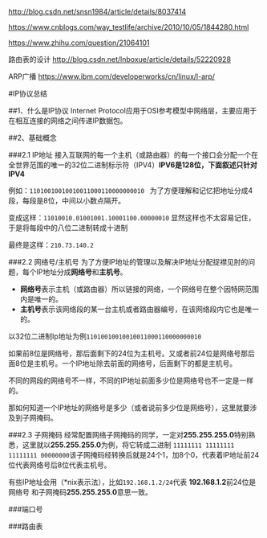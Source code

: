 http://blog.csdn.net/snsn1984/article/details/8037414

https://www.cnblogs.com/way_testlife/archive/2010/10/05/1844280.html

https://www.zhihu.com/question/21064101

路由表的设计
http://blog.csdn.net/lnboxue/article/details/52220928

ARP广播
https://www.ibm.com/developerworks/cn/linux/l-arp/


#IP协议总结

##1、什么是IP协议
Internet Protocol应用于OSI参考模型中网络层，主要应用于在相互连接的网络之间传递IP数据包。

##2、基础概念

###2.1 IP地址
接入互联网的每一个主机（或路由器）的每一个接口会分配一个在全世界范围的唯一的32位二进制标示符（IPV4）**IPV6是128位，下面叙述只针对IPV4**

例如：`11010010010010011000110000000010 `
为了方便理解和记忆把地址分成4段，每段是8位，中间以小数点隔开。

变成这样：`11010010.01001001.10001100.00000010`
显然这样也不太容易记住，于是将每段中的八位二进制转成十进制

最终是这样：`210.73.140.2`



###2.2 网络号/主机号
为了方便IP地址的管理以及解决IP地址分配捉襟见肘的问题，每个IP地址分成**网络号**和**主机号**。

- **网络号**表示主机（或路由器）所以链接的网络，一个网络号在整个因特网范围内是唯一的。
- **主机号**表示该网络段的某一台主机或者路由器编号，在该网络段内它也是唯一的。

以32位二进制Ip地址为例`11010010010010011000110000000010`

如果前8位是网络号，那后面剩下的24位为主机号。又或者前24位是网络号那后面8位是主机号。一个IP地址除去前面的网络号，后面剩下的都是主机号。

不同的网段的网络号不一样，不同的IP地址前面多少位是网络号也不一定是一样的。

那如何知道一个IP地址的网络号是多少（或者说前多少位是网络号），这里就要涉及到子网掩码。

###2.3 子网掩码
经常配置网络子网掩码的同学，一定对**255.255.255.0**特别熟悉，这里就以**255.255.255.0**为例，将它转成二进制 `11111111 11111111 11111111 00000000`该子网掩码经转换后就是24个1，加8个0，代表着IP地址前24位代表网络号后8位代表主机号。

有些IP地址会用（*nix表示法），比如`192.168.1.2/24`代表 **192.168.1.2**前24位是网络号 和子网掩码**255.255.255.0**意思一致。




###端口号

###路由表